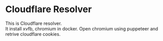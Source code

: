 # Cloudflare Resolver

This is Cloudflare resolver.  
It install xvfb, chromium in docker. Open chromium using puppeteer and retrive cloudflare cookies.
